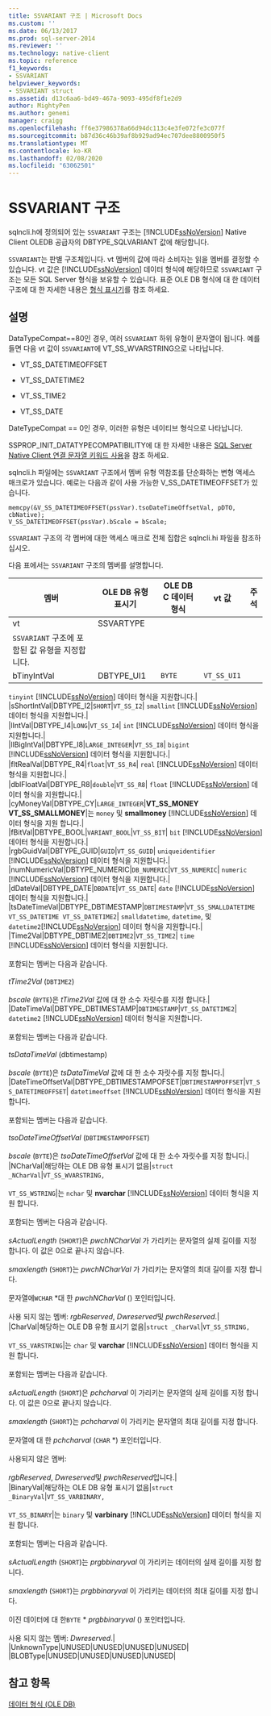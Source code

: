 ```yaml
---
title: SSVARIANT 구조 | Microsoft Docs
ms.custom: ''
ms.date: 06/13/2017
ms.prod: sql-server-2014
ms.reviewer: ''
ms.technology: native-client
ms.topic: reference
f1_keywords:
- SSVARIANT
helpviewer_keywords:
- SSVARIANT struct
ms.assetid: d13c6aa6-bd49-467a-9093-495df8f1e2d9
author: MightyPen
ms.author: genemi
manager: craigg
ms.openlocfilehash: ff6e37986378a66d94dc113c4e3fe072fe3c077f
ms.sourcegitcommit: b87d36c46b39af8b929ad94ec707dee8800950f5
ms.translationtype: MT
ms.contentlocale: ko-KR
ms.lasthandoff: 02/08/2020
ms.locfileid: "63062501"
---
```

# <a name="ssvariant-structure"></a>SSVARIANT 구조
  sqlncli.h에 정의되어 있는 `SSVARIANT` 구조는 [!INCLUDE[ssNoVersion](../../includes/ssnoversion-md.md)] Native Client OLEDB 공급자의 DBTYPE_SQLVARIANT 값에 해당합니다.  
  
 
  `SSVARIANT`는 판별 구조체입니다. vt 멤버의 값에 따라 소비자는 읽을 멤버를 결정할 수 있습니다. vt 값은 [!INCLUDE[ssNoVersion](../../includes/ssnoversion-md.md)] 데이터 형식에 해당하므로 
  `SSVARIANT` 구조는 모든 SQL Server 형식을 보유할 수 있습니다. 표준 OLE DB 형식에 대 한 데이터 구조에 대 한 자세한 내용은 [형식 표시기](https://go.microsoft.com/fwlink/?LinkId=122171)를 참조 하세요.  
  
## <a name="remarks"></a>설명  
 DataTypeCompat==80인 경우, 여러 `SSVARIANT` 하위 유형이 문자열이 됩니다. 예를 들면 다음 vt 값이 `SSVARIANT`에 VT_SS_WVARSTRING으로 나타납니다.  
  
-   VT_SS_DATETIMEOFFSET  
  
-   VT_SS_DATETIME2  
  
-   VT_SS_TIME2  
  
-   VT_SS_DATE  
  
 DateTypeCompat == 0인 경우, 이러한 유형은 네이티브 형식으로 나타납니다.  
  
 SSPROP_INIT_DATATYPECOMPATIBILITY에 대 한 자세한 내용은 [SQL Server Native Client 연결 문자열 키워드 사용](../native-client/applications/using-connection-string-keywords-with-sql-server-native-client.md)을 참조 하세요.  
  
 sqlncli.h 파일에는 `SSVARIANT` 구조에서 멤버 유형 역참조를 단순화하는 변형 액세스 매크로가 있습니다. 예로는 다음과 같이 사용 가능한 V_SS_DATETIMEOFFSET가 있습니다.  
  
```  
memcpy(&V_SS_DATETIMEOFFSET(pssVar).tsoDateTimeOffsetVal, pDTO, cbNative);  
V_SS_DATETIMEOFFSET(pssVar).bScale = bScale;  
```  
  
 
  `SSVARIANT` 구조의 각 멤버에 대한 액세스 매크로 전체 집합은 sqlncli.hi 파일을 참조하십시오.  
  
 다음 표에서는 `SSVARIANT` 구조의 멤버를 설명합니다.  
  
|멤버|OLE DB 유형 표시기|OLE DB C 데이터 형식|vt 값|주석|  
|------------|---------------------------|------------------------|--------------|--------------|  
|vt|SSVARTYPE|||
  `SSVARIANT` 구조에 포함된 값 유형을 지정합니다.|  
|bTinyIntVal|DBTYPE_UI1|`BYTE`|`VT_SS_UI1`|
  `tinyint`
  [!INCLUDE[ssNoVersion](../../includes/ssnoversion-md.md)] 데이터 형식을 지원합니다.|  
|sShortIntVal|DBTYPE_I2|`SHORT`|`VT_SS_I2`|
  `smallint`
  [!INCLUDE[ssNoVersion](../../includes/ssnoversion-md.md)] 데이터 형식을 지원합니다.|  
|lIntVal|DBTYPE_I4|`LONG`|`VT_SS_I4`|
  `int`
  [!INCLUDE[ssNoVersion](../../includes/ssnoversion-md.md)] 데이터 형식을 지원합니다.|  
|llBigIntVal|DBTYPE_I8|`LARGE_INTEGER`|`VT_SS_I8`|
  `bigint`
  [!INCLUDE[ssNoVersion](../../includes/ssnoversion-md.md)] 데이터 형식을 지원합니다.|  
|fltRealVal|DBTYPE_R4|`float`|`VT_SS_R4`|
  `real`
  [!INCLUDE[ssNoVersion](../../includes/ssnoversion-md.md)] 데이터 형식을 지원합니다.|  
|dblFloatVal|DBTYPE_R8|`double`|`VT_SS_R8`|
  `float`
  [!INCLUDE[ssNoVersion](../../includes/ssnoversion-md.md)] 데이터 형식을 지원합니다.|  
|cyMoneyVal|DBTYPE_CY|`LARGE_INTEGER`|**VT_SS_MONEY VT_SS_SMALLMONEY**|는 `money` 및 **smallmoney** [!INCLUDE[ssNoVersion](../../includes/ssnoversion-md.md)] 데이터 형식을 지원 합니다.|  
|fBitVal|DBTYPE_BOOL|`VARIANT_BOOL`|`VT_SS_BIT`|
  `bit`
  [!INCLUDE[ssNoVersion](../../includes/ssnoversion-md.md)] 데이터 형식을 지원합니다.|  
|rgbGuidVal|DBTYPE_GUID|`GUID`|`VT_SS_GUID`|
  `uniqueidentifier`
  [!INCLUDE[ssNoVersion](../../includes/ssnoversion-md.md)] 데이터 형식을 지원합니다.|  
|numNumericVal|DBTYPE_NUMERIC|`DB_NUMERIC`|`VT_SS_NUMERIC`|
  `numeric`
  [!INCLUDE[ssNoVersion](../../includes/ssnoversion-md.md)] 데이터 형식을 지원합니다.|  
|dDateVal|DBTYPE_DATE|`DBDATE`|`VT_SS_DATE`|
  `date`
  [!INCLUDE[ssNoVersion](../../includes/ssnoversion-md.md)] 데이터 형식을 지원합니다.|  
|tsDateTimeVal|DBTYPE_DBTIMESTAMP|`DBTIMESTAMP`|`VT_SS_SMALLDATETIME VT_SS_DATETIME VT_SS_DATETIME2`|
  `smalldatetime`, `datetime`, 및 `datetime2`[!INCLUDE[ssNoVersion](../../includes/ssnoversion-md.md)] 데이터 형식을 지원합니다.|  
|Time2Val|DBTYPE_DBTIME2|`DBTIME2`|`VT_SS_TIME2`|
  `time`
  [!INCLUDE[ssNoVersion](../../includes/ssnoversion-md.md)] 데이터 형식을 지원합니다.<br /><br /> 포함되는 멤버는 다음과 같습니다.<br /><br /> *tTime2Val* (`DBTIME2`)<br /><br /> *bscale* (`BYTE`)은 *tTime2Val* 값에 대 한 소수 자릿수를 지정 합니다.|  
|DateTimeVal|DBTYPE_DBTIMESTAMP|`DBTIMESTAMP`|`VT_SS_DATETIME2`|
  `datetime2`
  [!INCLUDE[ssNoVersion](../../includes/ssnoversion-md.md)] 데이터 형식을 지원합니다.<br /><br /> 포함되는 멤버는 다음과 같습니다.<br /><br /> *tsDataTimeVal* (dbtimestamp)<br /><br /> *bscale* (`BYTE`)은 *tsDataTimeVal* 값에 대 한 소수 자릿수를 지정 합니다.|  
|DateTimeOffsetVal|DBTYPE_DBTIMESTAMPOFSET|`DBTIMESTAMPOFFSET`|`VT_SS_DATETIMEOFFSET`|
  `datetimeoffset`
  [!INCLUDE[ssNoVersion](../../includes/ssnoversion-md.md)] 데이터 형식을 지원합니다.<br /><br /> 포함되는 멤버는 다음과 같습니다.<br /><br /> *tsoDateTimeOffsetVal* (`DBTIMESTAMPOFFSET`)<br /><br /> *bscale* (`BYTE`)은 *tsoDateTimeOffsetVal* 값에 대 한 소수 자릿수를 지정 합니다.|  
|NCharVal|해당하는 OLE DB 유형 표시기 없음|`struct _NCharVal`|`VT_SS_WVARSTRING,`<br /><br /> `VT_SS_WSTRING`|는 `nchar` 및 **nvarchar** [!INCLUDE[ssNoVersion](../../includes/ssnoversion-md.md)] 데이터 형식을 지원 합니다.<br /><br /> 포함되는 멤버는 다음과 같습니다.<br /><br /> *sActualLength* (`SHORT`)은 *pwchNCharVal* 가 가리키는 문자열의 실제 길이를 지정 합니다. 이 값은 0으로 끝나지 않습니다.<br /><br /> *smaxlength* (`SHORT`)는 *pwchNCharVal* 가 가리키는 문자열의 최대 길이를 지정 합니다.<br /><br /> 문자열에`WCHAR` \*대 한 *pwchNCharVal* () 포인터입니다.<br /><br /> 사용 되지 않는 멤버: *rgbReserved*, *Dwreserved*및 *pwchReserved*.|  
|CharVal|해당하는 OLE DB 유형 표시기 없음|`struct _CharVal`|`VT_SS_STRING,`<br /><br /> `VT_SS_VARSTRING`|는 `char` 및 **varchar** [!INCLUDE[ssNoVersion](../../includes/ssnoversion-md.md)] 데이터 형식을 지원 합니다.<br /><br /> 포함되는 멤버는 다음과 같습니다.<br /><br /> *sActualLength* (`SHORT`)은 *pchcharval* 이 가리키는 문자열의 실제 길이를 지정 합니다. 이 값은 0으로 끝나지 않습니다.<br /><br /> *smaxlength* (`SHORT`)는 *pchcharval* 이 가리키는 문자열의 최대 길이를 지정 합니다.<br /><br /> 문자열에 대 한 *pchcharval* (`CHAR` \*) 포인터입니다.<br /><br /> 사용되지 않은 멤버:<br /><br /> *rgbReserved*, *Dwreserved*및 *pwchReserved*입니다.|  
|BinaryVal|해당하는 OLE DB 유형 표시기 없음|`struct _BinaryVal`|`VT_SS_VARBINARY,`<br /><br /> `VT_SS_BINARY`|는 `binary` 및 **varbinary** [!INCLUDE[ssNoVersion](../../includes/ssnoversion-md.md)] 데이터 형식을 지원 합니다.<br /><br /> 포함되는 멤버는 다음과 같습니다.<br /><br /> *sActualLength* (`SHORT`)는 *prgbbinaryval* 이 가리키는 데이터의 실제 길이를 지정 합니다.<br /><br /> *smaxlength* (`SHORT`)는 *prgbbinaryval* 이 가리키는 데이터의 최대 길이를 지정 합니다.<br /><br /> 이진 데이터에 대 한`BYTE` \* *prgbbinaryval* () 포인터입니다.<br /><br /> 사용 되지 않는 멤버: *Dwreserved*.|  
|UnknownType|UNUSED|UNUSED|UNUSED|UNUSED|  
|BLOBType|UNUSED|UNUSED|UNUSED|UNUSED|  
  
## <a name="see-also"></a>참고 항목  
 [데이터 형식 &#40;OLE DB&#41;](data-types-ole-db.md)  
  
  
